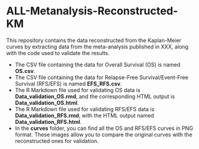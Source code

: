 # ALL-Metanalysis-Reconstructed-KM
This repository contains the data reconstructed from the Kaplan-Meier curves by extracting data from the meta-analysis published in XXX, along with the code used to validate the results.

* The CSV file containing the data for Overall Survival (OS) is named **OS.csv**.
* The CSV file containing the data for Relapse-Free Survival/Event-Free Survival (RFS/EFS) is named **EFS_RFS.csv**.
* The R Markdown file used for validating OS data is **Data_validation_OS.rmd**, and the corresponding HTML output is **Data_validation_OS.html**.
* The R Markdown file used for validating RFS/EFS data is **Data_validation_RFS.rmd**, with the HTML output named **Data_validation_RFS.html**.
* In the **curves** folder, you can find all the OS and RFS/EFS curves in PNG format. These images allow you to compare the original curves with the reconstructed ones for validation.
